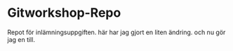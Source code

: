 # Gitworkshop-Repo
 Repot för inlämningsuppgiften.
	här har jag gjort en liten ändring.
 	och nu gör jag en till.
